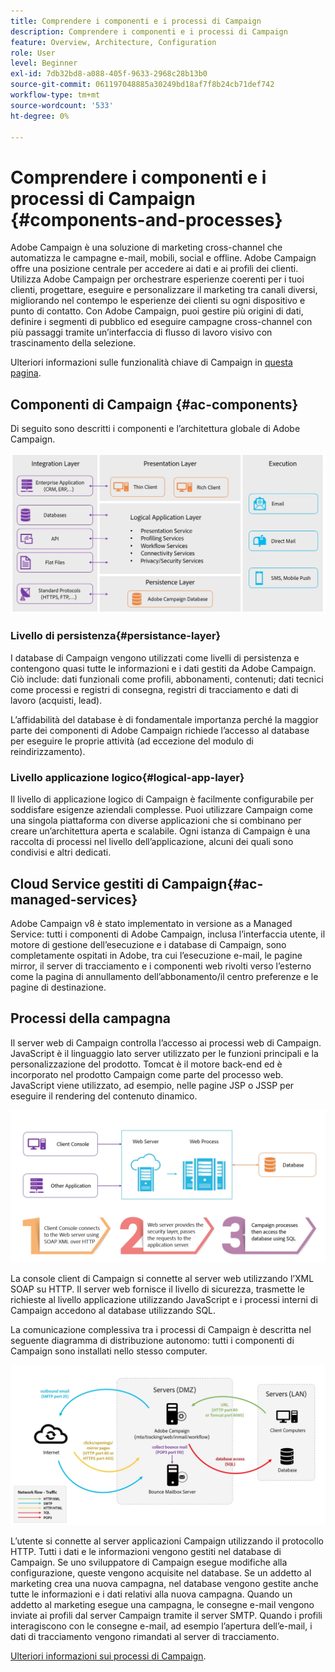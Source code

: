 ```yaml
---
title: Comprendere i componenti e i processi di Campaign
description: Comprendere i componenti e i processi di Campaign
feature: Overview, Architecture, Configuration
role: User
level: Beginner
exl-id: 7db32bd8-a088-405f-9633-2968c28b13b0
source-git-commit: 061197048885a30249bd18af7f8b24cb71def742
workflow-type: tm+mt
source-wordcount: '533'
ht-degree: 0%

---
```


# Comprendere i componenti e i processi di Campaign {#components-and-processes}

Adobe Campaign è una soluzione di marketing cross-channel che automatizza le campagne e-mail, mobili, social e offline. Adobe Campaign offre una posizione centrale per accedere ai dati e ai profili dei clienti. Utilizza Adobe Campaign per orchestrare esperienze coerenti per i tuoi clienti, progettare, eseguire e personalizzare il marketing tra canali diversi, migliorando nel contempo le esperienze dei clienti su ogni dispositivo e punto di contatto. Con Adobe Campaign, puoi gestire più origini di dati, definire i segmenti di pubblico ed eseguire campagne cross-channel con più passaggi tramite un’interfaccia di flusso di lavoro visivo con trascinamento della selezione.

Ulteriori informazioni sulle funzionalità chiave di Campaign in [questa pagina](../start/get-started.md).

## Componenti di Campaign {#ac-components}

Di seguito sono descritti i componenti e l’architettura globale di Adobe Campaign.

![](assets/do-not-localize//ac-components.png)



### Livello di persistenza{#persistance-layer}

I database di Campaign vengono utilizzati come livelli di persistenza e contengono quasi tutte le informazioni e i dati gestiti da Adobe Campaign. Ciò include: dati funzionali come profili, abbonamenti, contenuti; dati tecnici come processi e registri di consegna, registri di tracciamento e dati di lavoro (acquisti, lead).

L’affidabilità del database è di fondamentale importanza perché la maggior parte dei componenti di Adobe Campaign richiede l’accesso al database per eseguire le proprie attività (ad eccezione del modulo di reindirizzamento).

### Livello applicazione logico{#logical-app-layer}

Il livello di applicazione logico di Campaign è facilmente configurabile per soddisfare esigenze aziendali complesse. Puoi utilizzare Campaign come una singola piattaforma con diverse applicazioni che si combinano per creare un’architettura aperta e scalabile. Ogni istanza di Campaign è una raccolta di processi nel livello dell’applicazione, alcuni dei quali sono condivisi e altri dedicati.

## Cloud Service gestiti di Campaign{#ac-managed-services}

Adobe Campaign v8 è stato implementato in versione as a Managed Service: tutti i componenti di Adobe Campaign, inclusa l’interfaccia utente, il motore di gestione dell’esecuzione e i database di Campaign, sono completamente ospitati in Adobe, tra cui l’esecuzione e-mail, le pagine mirror, il server di tracciamento e i componenti web rivolti verso l’esterno come la pagina di annullamento dell’abbonamento/il centro preferenze e le pagine di destinazione.

## Processi della campagna

Il server web di Campaign controlla l’accesso ai processi web di Campaign. JavaScript è il linguaggio lato server utilizzato per le funzioni principali e la personalizzazione del prodotto. Tomcat è il motore back-end ed è incorporato nel prodotto Campaign come parte del processo web. JavaScript viene utilizzato, ad esempio, nelle pagine JSP o JSSP per eseguire il rendering del contenuto dinamico.

![](assets/do-not-localize/ac-processes.png)

La console client di Campaign si connette al server web utilizzando l’XML SOAP su HTTP. Il server web fornisce il livello di sicurezza, trasmette le richieste al livello applicazione utilizzando JavaScript e i processi interni di Campaign accedono al database utilizzando SQL.

La comunicazione complessiva tra i processi di Campaign è descritta nel seguente diagramma di distribuzione autonomo: tutti i componenti di Campaign sono installati nello stesso computer.

![](assets/do-not-localize//ac-standalone.png)

L’utente si connette al server applicazioni Campaign utilizzando il protocollo HTTP. Tutti i dati e le informazioni vengono gestiti nel database di Campaign. Se uno sviluppatore di Campaign esegue modifiche alla configurazione, queste vengono acquisite nel database. Se un addetto al marketing crea una nuova campagna, nel database vengono gestite anche tutte le informazioni e i dati relativi alla nuova campagna. Quando un addetto al marketing esegue una campagna, le consegne e-mail vengono inviate ai profili dal server Campaign tramite il server SMTP. Quando i profili interagiscono con le consegne e-mail, ad esempio l’apertura dell’e-mail, i dati di tracciamento vengono rimandati al server di tracciamento.

[Ulteriori informazioni sui processi di Campaign](../architecture/general-architecture.md#dev-env).
